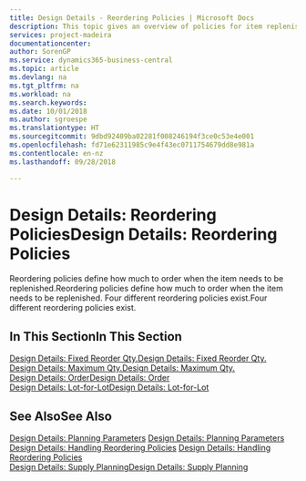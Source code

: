 ```yaml
---
title: Design Details - Reordering Policies | Microsoft Docs
description: This topic gives an overview of policies for item replenishment.
services: project-madeira
documentationcenter: 
author: SorenGP
ms.service: dynamics365-business-central
ms.topic: article
ms.devlang: na
ms.tgt_pltfrm: na
ms.workload: na
ms.search.keywords: 
ms.date: 10/01/2018
ms.author: sgroespe
ms.translationtype: HT
ms.sourcegitcommit: 9dbd92409ba02281f008246194f3ce0c53e4e001
ms.openlocfilehash: fd71e62311985c9e4f43ec0711754679dd8e981a
ms.contentlocale: en-nz
ms.lasthandoff: 09/28/2018

---
```

# <a name="design-details-reordering-policies"></a><span data-ttu-id="65323-103">Design Details: Reordering Policies</span><span class="sxs-lookup"><span data-stu-id="65323-103">Design Details: Reordering Policies</span></span>
<span data-ttu-id="65323-104">Reordering policies define how much to order when the item needs to be replenished.</span><span class="sxs-lookup"><span data-stu-id="65323-104">Reordering policies define how much to order when the item needs to be replenished.</span></span> <span data-ttu-id="65323-105">Four different reordering policies exist.</span><span class="sxs-lookup"><span data-stu-id="65323-105">Four different reordering policies exist.</span></span>  

## <a name="in-this-section"></a><span data-ttu-id="65323-106">In This Section</span><span class="sxs-lookup"><span data-stu-id="65323-106">In This Section</span></span>  
[<span data-ttu-id="65323-107">Design Details: Fixed Reorder Qty.</span><span class="sxs-lookup"><span data-stu-id="65323-107">Design Details: Fixed Reorder Qty.</span></span>](design-details-fixed-reorder-qty.md)  
[<span data-ttu-id="65323-108">Design Details: Maximum Qty.</span><span class="sxs-lookup"><span data-stu-id="65323-108">Design Details: Maximum Qty.</span></span>](design-details-maximum-qty.md)  
[<span data-ttu-id="65323-109">Design Details: Order</span><span class="sxs-lookup"><span data-stu-id="65323-109">Design Details: Order</span></span>](design-details-order.md)  
[<span data-ttu-id="65323-110">Design Details: Lot-for-Lot</span><span class="sxs-lookup"><span data-stu-id="65323-110">Design Details: Lot-for-Lot</span></span>](design-details-lot-for-lot.md)  

## <a name="see-also"></a><span data-ttu-id="65323-111">See Also</span><span class="sxs-lookup"><span data-stu-id="65323-111">See Also</span></span>  
<span data-ttu-id="65323-112">[Design Details: Planning Parameters](design-details-planning-parameters.md) </span><span class="sxs-lookup"><span data-stu-id="65323-112">[Design Details: Planning Parameters](design-details-planning-parameters.md) </span></span>  
<span data-ttu-id="65323-113">[Design Details: Handling Reordering Policies](design-details-handling-reordering-policies.md) </span><span class="sxs-lookup"><span data-stu-id="65323-113">[Design Details: Handling Reordering Policies](design-details-handling-reordering-policies.md) </span></span>  
[<span data-ttu-id="65323-114">Design Details: Supply Planning</span><span class="sxs-lookup"><span data-stu-id="65323-114">Design Details: Supply Planning</span></span>](design-details-supply-planning.md)

